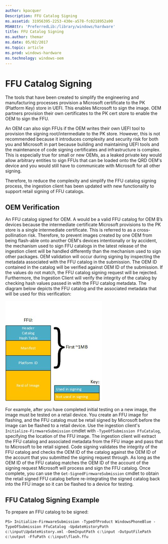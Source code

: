 ```yaml
---
author: kpacquer
Description: FFU Catalog Signing
ms.assetid: 31956395-2253-430e-a578-fc0218952a90
MSHAttr: 'PreferredLib:/library/windows/hardware'
title: FFU Catalog Signing
ms.author: themar
ms.date: 05/02/2017
ms.topic: article
ms.prod: windows-hardware
ms.technology: windows-oem
---
```


# FFU Catalog Signing


The tools that have been created to simplify the engineering and manufacturing processes provision a Microsoft certificate to the PK (Platform Key) store in UEFI. This enables Microsoft to sign the image. OEM partners provision their own certificates to the PK cert store to enable the OEM to sign the FFU.

An OEM can also sign FFUs if the OEM writes their own UEFI tool to provision the signing root/intermediate to the PK store. However, this is not recommended because it introduces complexity and security risk for both you and Microsoft in part because building and maintaining UEFI tools and the maintenance of code signing certificates and infrastructure is complex. This is especially true for small or new OEMs, as a leaked private key would allow arbitrary entities to sign FFUs that can be loaded onto the QRD OEM's device and you would still have to communicate with Microsoft for all other signing.

Therefore, to reduce the complexity and simplify the FFU catalog signing process, the ingestion client has been updated with new functionality to support retail signing of FFU catalogs.

## <span id="OEM_Verification"></span><span id="oem_verification"></span><span id="OEM_VERIFICATION"></span>OEM Verification


An FFU catalog signed for OEM. A would be a valid FFU catalog for OEM B’s devices because the intermediate certificate Microsoft provisions to the PK store is a single intermediate certificate. This is referred to as a cross-pollination risk. Therefore, to prevent images created by one OEM from being flash-able onto another OEM's devices intentionally or by accident, the mechanism used to sign FFU catalogs in the latest release of the ingestion client will be handled differently than the mechanism used to sign other packages. OEM validation will occur during signing by inspecting the metadata associated with the FFU catalog in the submission. The OEM ID contained in the catalog will be verified against OEM ID of the submission. If the values do not match, the FFU catalog signing request will be rejected. Furthermore, the Ingestion Client will verify the integrity of the catalog by checking hash values passed in with the FFU catalog metadata. The diagram below depicts the FFU catalog and the associated metadata that will be used for this verification:

![ffu catalog signing](images/ffucatalogsigning.jpg)

For example, after you have completed initial testing on a new image, the image must be tested on a retail device. You create an FFU image for flashing, and the FFU catalog must be retail signed by Microsoft before the image can be flashed to a retail device. Use the ingestion client's `Initialize-FirmwareSubmission` cmdlet with `-TypeOfSubmission FfuCatalog`, specifying the location of the FFU image. The ingestion client will extract the FFU catalog and associated metadata from the FFU image and pass that to Microsoft to be retail signed. Code signing validates the integrity of the FFU catalog and checks the OEM ID of the catalog against the OEM ID of the account that you submitted the signing request through. As long as the OEM ID of the FFU catalog matches the OEM ID of the account of the signing request Microsoft will process and sign the FFU catalog. Once complete, you can use the `Get-SignedFirmwareSubmission` cmdlet to obtain the retail signed FFU catalog before re-integrating the signed catalog back into the FFU image so it can be flashed to a device for testing.

## <span id="FFU_Catalog_Signing_Example"></span><span id="ffu_catalog_signing_example"></span><span id="FFU_CATALOG_SIGNING_EXAMPLE"></span>FFU Catalog Signing Example


To prepare an FFU catalog to be signed:

```
PS> Initialize-FirmwareSubmission -TypeOfProduct WindowsPhoneBlue -TypeOfSubmission FfuCatalog -UpdateHistoryPath c:\input\UpdateHistory.xml -OemInputPath c:\input -OutputFilePath c:\output -FfuPath c:\input\flash.ffu
```

 

 





